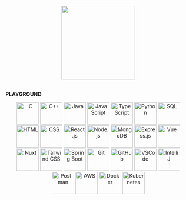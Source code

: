 <div align = "center">
  <img src="https://media.giphy.com/media/wwIdHyV4pMb1LrDwfF/giphy.gif" width="200"/>
</div>
<br>

**PLAYGROUND**
<p align="center">
  <img src="https://img.icons8.com/color/96/000000/c-programming.png" alt="C" width="60" height="60" />
  <img src="https://img.icons8.com/color/96/000000/c-plus-plus-logo.png" alt="C++" width="60" height="60" />
  <img src="https://img.icons8.com/?size=100&id=13679&format=png&color=000000" alt="Java" width="60" height="60" />
  <img src="https://img.icons8.com/color/96/000000/javascript.png" alt="JavaScript" width="60" height="60" />
  <img src="https://img.icons8.com/?size=100&id=uJM6fQYqDaZK&format=png&color=000000" alt="TypeScript" width="60" height="60" />
  <img src="https://img.icons8.com/color/96/000000/python.png" alt="Python" width="60" height="60" />
  <img src="https://img.icons8.com/color/96/000000/sql.png" alt="SQL" width="60" height="60" />
  <img src="https://img.icons8.com/?size=100&id=20909&format=png&color=000000" alt="HTML" width="60" height="60" />
  <img src="https://img.icons8.com/?size=100&id=21278&format=png&color=000000" alt="CSS" width="60" height="60" />
  <img src="https://img.icons8.com/?size=100&id=asWSSTBrDlTW&format=png&color=000000" alt="React.js" width="60" height="60" />
  <img src="https://img.icons8.com/?size=100&id=hsPbhkOH4FMe&format=png&color=000000" alt="Node.js" width="60" height="60" />
  <img src="https://img.icons8.com/?size=100&id=bosfpvRzNOG8&format=png&color=000000" alt="MongoDB" width="60" height="60" />
  <img src="https://img.icons8.com/?size=100&id=SDVmtZ6VBGXt&format=png&color=000000" alt="Express.js" width="60" height="60" />
  <img src="https://img.icons8.com/?size=100&id=rY6agKizO9eb&format=png&color=000000" alt="Vue" width="60" height="60" />
  <img src="https://img.icons8.com/?size=100&id=nvrsJYs7j9Vb&format=png&color=000000" alt="Nuxt" width="60" height="60" />
  <img src="https://img.icons8.com/?size=100&id=4PiNHtUJVbLs&format=png&color=000000" alt="Tailwind CSS" width="60" height="60" />
  <img src="https://img.icons8.com/?size=100&id=90519&format=png&color=000000" alt="Spring Boot" width="60" height="60" />
  <img src="https://img.icons8.com/?size=100&id=20906&format=png&color=000000" alt="Git" width="60" height="60" />
  <img src="https://img.icons8.com/?size=100&id=62856&format=png&color=000000" alt="GitHub" width="60" height="60" />
  <img src="https://img.icons8.com/?size=100&id=9OGIyU8hrxW5&format=png&color=000000" alt="VSCode" width="60" height="60" />
  <img src="https://img.icons8.com/?size=100&id=61466&format=png&color=000000" alt="IntelliJ" width="60" height="60" />
  <img src="https://img.icons8.com/?size=100&id=EPbEfEa7o8CB&format=png&color=000000" alt="Postman" width="60" height="60" />
  <img src="https://img.icons8.com/?size=100&id=33039&format=png&color=000000" alt="AWS" width="60" height="60" />
  <img src="https://img.icons8.com/?size=100&id=cdYUlRaag9G9&format=png&color=000000" alt="Docker" width="60" height="60" />
  <img src="https://img.icons8.com/?size=100&id=cvzmaEA4kC0o&format=png&color=000000" alt="Kubernetes" width="60" height="60" />
  
  
  
  
  
  
  
</p>

